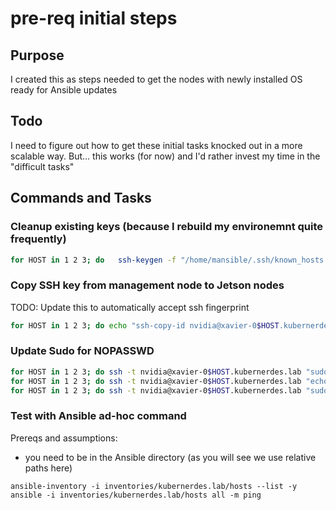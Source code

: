 # pre-req initial steps

## Purpose
I created this as steps needed to get the nodes with newly installed OS ready for Ansible updates


## Todo
I need to figure out how to get these initial tasks knocked out in a more scalable way.  But... this works (for now) and I'd rather invest my time in the "difficult tasks"

## Commands and Tasks
### Cleanup existing keys (because I rebuild my environemnt quite frequently)
```bash
for HOST in 1 2 3; do   ssh-keygen -f "/home/mansible/.ssh/known_hosts.kubernerdes.lab" -R "10.10.12.21$HOST"; done
```

### Copy SSH key from management node to Jetson nodes
TODO: Update this to automatically accept ssh fingerprint
```bash
for HOST in 1 2 3; do echo "ssh-copy-id nvidia@xavier-0$HOST.kubernerdes.lab"; done
```

### Update Sudo for NOPASSWD
```bash
for HOST in 1 2 3; do ssh -t nvidia@xavier-0$HOST.kubernerdes.lab "sudo mkdir -p /etc/sudoers.d"; done
for HOST in 1 2 3; do ssh -t nvidia@xavier-0$HOST.kubernerdes.lab "echo 'nvidia ALL=(ALL) NOPASSWD: ALL' | sudo tee /etc/sudoers.d/nvidia-nopasswd-all"; done
for HOST in 1 2 3; do ssh -t nvidia@xavier-0$HOST.kubernerdes.lab "sudo uptime"; done
```

### Test with Ansible ad-hoc command
Prereqs and assumptions:
* you need to be in the Ansible directory (as you will see we use relative paths here)
```
ansible-inventory -i inventories/kubernerdes.lab/hosts --list -y
ansible -i inventories/kubernerdes.lab/hosts all -m ping


```
